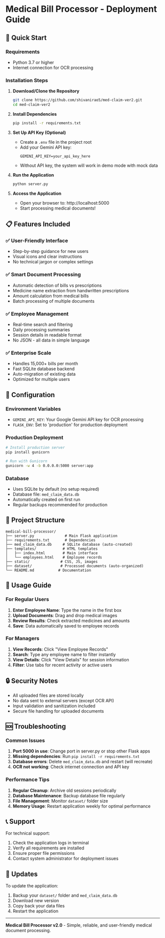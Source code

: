 # Medical Bill Processor - Deployment Guide

## 🚀 Quick Start

### Requirements
- Python 3.7 or higher
- Internet connection for OCR processing

### Installation Steps

1. **Download/Clone the Repository**
   ```bash
   git clone https://github.com/shivanirao5/med-claim-ver2.git
   cd med-claim-ver2
   ```

2. **Install Dependencies**
   ```bash
   pip install -r requirements.txt
   ```

3. **Set Up API Key (Optional)**
   - Create a `.env` file in the project root
   - Add your Gemini API key:
     ```
     GEMINI_API_KEY=your_api_key_here
     ```
   - Without API key, the system will work in demo mode with mock data

4. **Run the Application**
   ```bash
   python server.py
   ```

5. **Access the Application**
   - Open your browser to: http://localhost:5000
   - Start processing medical documents!

## 📋 Features Included

### ✅ User-Friendly Interface
- Step-by-step guidance for new users
- Visual icons and clear instructions
- No technical jargon or complex settings

### ✅ Smart Document Processing
- Automatic detection of bills vs prescriptions
- Medicine name extraction from handwritten prescriptions
- Amount calculation from medical bills
- Batch processing of multiple documents

### ✅ Employee Management
- Real-time search and filtering
- Daily processing summaries
- Session details in readable format
- No JSON - all data in simple language

### ✅ Enterprise Scale
- Handles 15,000+ bills per month
- Fast SQLite database backend
- Auto-migration of existing data
- Optimized for multiple users

## 🔧 Configuration

### Environment Variables
- `GEMINI_API_KEY`: Your Google Gemini API key for OCR processing
- `FLASK_ENV`: Set to 'production' for production deployment

### Production Deployment
```bash
# Install production server
pip install gunicorn

# Run with Gunicorn
gunicorn -w 4 -b 0.0.0.0:5000 server:app
```

### Database
- Uses SQLite by default (no setup required)
- Database file: `med_claim_data.db`
- Automatically created on first run
- Regular backups recommended for production

## 📁 Project Structure
```
medical-bill-processor/
├── server.py              # Main Flask application
├── requirements.txt       # Dependencies
├── med_claim_data.db     # SQLite database (auto-created)
├── templates/            # HTML templates
│   ├── index.html        # Main interface
│   └── employees.html    # Employee records
├── static/              # CSS, JS, images
├── dataset/             # Processed documents (auto-organized)
└── README.md           # Documentation
```

## 🎯 Usage Guide

### For Regular Users
1. **Enter Employee Name**: Type the name in the first box
2. **Upload Documents**: Drag and drop medical images
3. **Review Results**: Check extracted medicines and amounts
4. **Save**: Data automatically saved to employee records

### For Managers
1. **View Records**: Click "View Employee Records"
2. **Search**: Type any employee name to filter instantly
3. **View Details**: Click "View Details" for session information
4. **Filter**: Use tabs for recent activity or active users

## 🔒 Security Notes
- All uploaded files are stored locally
- No data sent to external servers (except OCR API)
- Input validation and sanitization included
- Secure file handling for uploaded documents

## 🆘 Troubleshooting

### Common Issues
1. **Port 5000 in use**: Change port in server.py or stop other Flask apps
2. **Missing dependencies**: Run `pip install -r requirements.txt`
3. **Database errors**: Delete `med_claim_data.db` and restart (will recreate)
4. **OCR not working**: Check internet connection and API key

### Performance Tips
1. **Regular Cleanup**: Archive old sessions periodically
2. **Database Maintenance**: Backup database file regularly
3. **File Management**: Monitor `dataset/` folder size
4. **Memory Usage**: Restart application weekly for optimal performance

## 📞 Support
For technical support:
1. Check the application logs in terminal
2. Verify all requirements are installed
3. Ensure proper file permissions
4. Contact system administrator for deployment issues

## 🔄 Updates
To update the application:
1. Backup your `dataset/` folder and `med_claim_data.db`
2. Download new version
3. Copy back your data files
4. Restart the application

---

**Medical Bill Processor v2.0** - Simple, reliable, and user-friendly medical document processing.